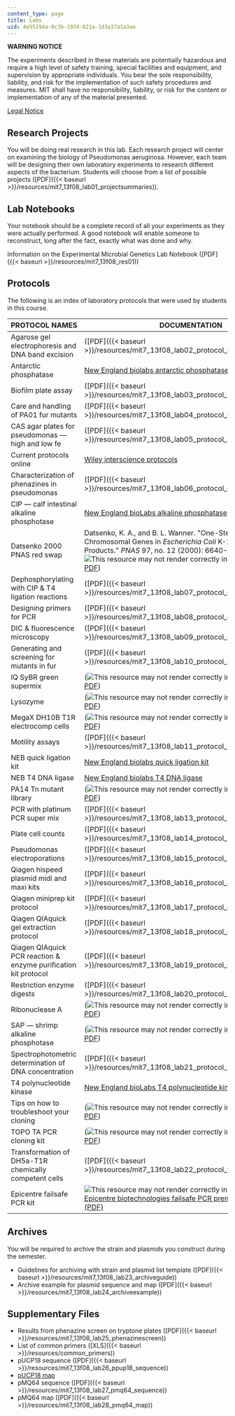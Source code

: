 ```yaml
---
content_type: page
title: Labs
uid: 4e55194a-0c3b-2934-821a-1d3a37a1a3ae
---
```


**WARNING NOTICE**

The experiments described in these materials are potentially hazardous and require a high level of safety training, special facilities and equipment, and supervision by appropriate individuals. You bear the sole responsibility, liability, and risk for the implementation of such safety procedures and measures. MIT shall have no responsibility, liability, or risk for the content or implementation of any of the material presented.  
  
[Legal Notice](/terms/)

Research Projects
-----------------

You will be doing real research in this lab. Each research project will center on examining the biology of Pseudomonas aeruginosa. However, each team will be designing their own laboratory experiments to research different aspects of the bacterium. Students will choose from a list of possible projects ([PDF]({{< baseurl >}}/resources/mit7_13f08_lab01_projectsummaries)).

Lab Notebooks
-------------

Your notebook should be a complete record of all your experiments as they were actually performed. A good notebook will enable someone to reconstruct, long after the fact, exactly what was done and why.

Information on the Experimental Microbial Genetics Lab Notebook ([PDF]({{< baseurl >}}/resources/mit7_13f08_res01))

Protocols
---------

The following is an index of laboratory protocols that were used by students in this course.

| PROTOCOL NAMES | DOCUMENTATION |
| --- | --- |
| Agarose gel electrophoresis and DNA band excision | ([PDF]({{< baseurl >}}/resources/mit7_13f08_lab02_protocol_agarose)) |
| Antarctic phosphatase | [New England biolabs antarctic phosphatase](https://www.neb.com/products/m0289-antarctic-phosphatase#Product%20Information) |
| Biofilm plate assay | ([PDF]({{< baseurl >}}/resources/mit7_13f08_lab03_protocol_biofilm)) |
| Care and handling of PA01 fur mutants | ([PDF]({{< baseurl >}}/resources/mit7_13f08_lab04_protocol_care)) |
| CAS agar plates for pseudomonas — high and low fe | ([PDF]({{< baseurl >}}/resources/mit7_13f08_lab05_protocol_cas)) |
| Current protocols online | [Wiley interscience protocols](http://www3.interscience.wiley.com/browse/?type=CURRENT_PROTOCOL) |
| Characterization of phenazines in pseudomonas | ([PDF]({{< baseurl >}}/resources/mit7_13f08_lab06_protocol_characterization)) |
| CIP — calf intestinal alkaline phosphotase | [New England bioLabs alkaline phosphatase](https://www.neb.com/products/m0290-alkaline-phosphatase-calf-intestinal-cip#Product%20Information) |
| Datsenko 2000 PNAS red swap | Datsenko, K. A., and B. L. Wanner. "One-Step Inactivation of Chromosomal Genes in _Escherichia Coli_ K-12 Using PCR Products." _PNAS_ 97, no. 12 (2000): 6640-5. (![This resource may not render correctly in a screen reader.](/images/inacessible.gif)[PDF](http://www.ncbi.nlm.nih.gov/pmc/articles/PMC18686/pdf/pq006640.pdf)) |
| Dephosphorylating with CIP & T4 ligation reactions | ([PDF]({{< baseurl >}}/resources/mit7_13f08_lab07_protocol_dephosphorylating)) |
| Designing primers for PCR | ([PDF]({{< baseurl >}}/resources/mit7_13f08_lab08_protocol_designing)) |
| DIC & fluorescence microscopy | ([PDF]({{< baseurl >}}/resources/mit7_13f08_lab09_protocol_dic)) |
| Generating and screening for mutants in fur | ([PDF]({{< baseurl >}}/resources/mit7_13f08_lab10_protocol_generating)) |
| IQ SyBR green supermix | (![This resource may not render correctly in a screen reader.](/images/inacessible.gif)[PDF](http://www.bio-rad.com/webroot/web/pdf/lsr/literature/4106212B.pdf)) |
| Lysozyme | (![This resource may not render correctly in a screen reader.](/images/inacessible.gif)[PDF](http://www.sigmaaldrich.com/etc/medialib/docs/Sigma/Datasheet/7/l7651dat.Par.0001.File.tmp/l7651dat.pdf)) |
| MegaX DH10B T1R electrocomp cells | (![This resource may not render correctly in a screen reader.](/images/inacessible.gif)[PDF](http://tools.invitrogen.com/content/sfs/manuals/megax_man.pdf)) |
| Motility assays | ([PDF]({{< baseurl >}}/resources/mit7_13f08_lab11_protocol_motility)) |
| NEB quick ligation kit | [New England biolabs quick ligation kit](https://www.neb.com/products/m2200-quick-ligation-kit#Product%20Information) |
| NEB T4 DNA ligase | [New England biolabs T4 DNA ligase](https://www.neb.com/products/m0202-t4-dna-ligase#Product%20Information) |
| PA14 Tn mutant library | (![This resource may not render correctly in a screen reader.](/images/inacessible.gif)[PDF](http://ausubellab.mgh.harvard.edu/pa14/downloads/manual.pdf)) |
| PCR with platinum PCR super mix | ([PDF]({{< baseurl >}}/resources/mit7_13f08_lab13_protocol_pcr)) |
| Plate cell counts | ([PDF]({{< baseurl >}}/resources/mit7_13f08_lab14_protocol_plate)) |
| Pseudomonas electroporations | ([PDF]({{< baseurl >}}/resources/mit7_13f08_lab15_protocol_pseudomonas)) |
| Qiagen hispeed plasmid midi and maxi kits | ([PDF]({{< baseurl >}}/resources/mit7_13f08_lab16_protocol_qiagenhispeed)) |
| Qiagen miniprep kit protocol | ([PDF]({{< baseurl >}}/resources/mit7_13f08_lab17_protocol_qiagenminiprep)) |
| Qiagen QIAquick gel extraction protocol | ([PDF]({{< baseurl >}}/resources/mit7_13f08_lab18_protocol_qiaquickgel)) |
| Qiagen QIAquick PCR reaction & enzyme purification kit protocol | ([PDF]({{< baseurl >}}/resources/mit7_13f08_lab19_protocol_qiaquickpcr)) |
| Restriction enzyme digests | ([PDF]({{< baseurl >}}/resources/mit7_13f08_lab20_protocol_restriction)) |
| Ribonuclease A | (![This resource may not render correctly in a screen reader.](/images/inacessible.gif)[PDF](http://www.sigmaaldrich.com/etc/medialib/docs/Sigma/Datasheet/5/r4642dat.Par.0001.File.tmp/r4642dat.pdf)) |
| SAP — shrimp alkaline phosphotase | (![This resource may not render correctly in a screen reader.](/images/inacessible.gif)[PDF](http://fermentas.com/templates/files/tiny_mce/coa_pdf/coa_ef0511.pdf)) |
| Spectrophotometric determination of DNA concentration | ([PDF]({{< baseurl >}}/resources/mit7_13f08_lab21_protocol_spectrophotometric)) |
| T4 polynucleotide kinase | [New England bioLabs T4 polynucleotide kinase](https://www.neb.com/products/m0201-t4-polynucleotide-kinase#Product%20Information) |
| Tips on how to troubleshoot your cloning | (![This resource may not render correctly in a screen reader.](/images/inacessible.gif)[PDF](https://www.neb.com/tools-and-resources/troubleshooting-guides/troubleshooting-guide-for-cloning)) |
| TOPO TA PCR cloning kit | (![This resource may not render correctly in a screen reader.](/images/inacessible.gif)[PDF](http://tools.invitrogen.com/content/sfs/manuals/topota_man.pdf)) |
| Transformation of DH5a-T1R chemically competent cells | ([PDF]({{< baseurl >}}/resources/mit7_13f08_lab22_protocol_transformation)) |
| Epicentre failsafe PCR kit | ![This resource may not render correctly in a screen reader.](/images/inacessible.gif)[Epicentre biotechnologies failsafe PCR premix selection kit (PDF)](https://www.lucigen.com/FailSafe-and-trade-PCR-Systems/) 

Archives
--------

You will be required to archive the strain and plasmids you construct during the semester.

*   Guidelines for archiving with strain and plasmid list template ([PDF]({{< baseurl >}}/resources/mit7_13f08_lab23_archiveguide))
*   Archive example for plasmid sequence and map ([PDF]({{< baseurl >}}/resources/mit7_13f08_lab24_archiveexample))

Supplementary Files
-------------------

*   Results from phenazine screen on tryptone plates ([PDF]({{< baseurl >}}/resources/mit7_13f08_lab25_phenazinescreen))
*   List of common primers ([XLS]({{< baseurl >}}/resources/common_primers))
*   pUCP18 sequence ([PDF]({{< baseurl >}}/resources/mit7_13f08_lab26_ppup18_sequence))
*   [pUCP18 map](http://www.snapgene.com/resources/plasmid_files/basic_cloning_vectors/pUC18/)
*   pMQ64 sequence ([PDF]({{< baseurl >}}/resources/mit7_13f08_lab27_pmq64_sequence))
*   pMQ64 map ([PDF]({{< baseurl >}}/resources/mit7_13f08_lab28_pmq64_map))